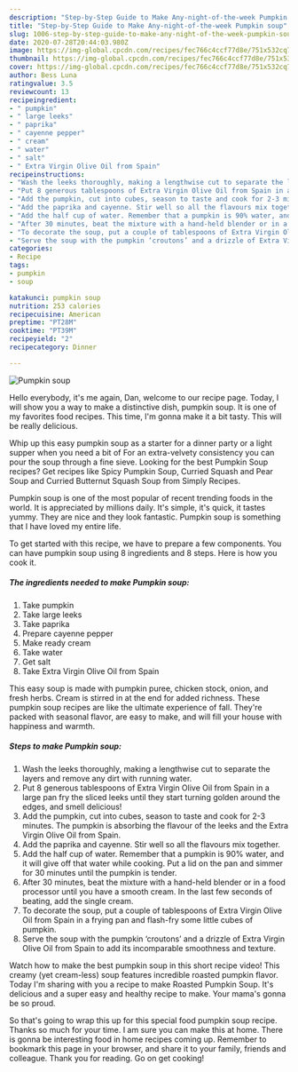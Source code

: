 ```yaml
---
description: "Step-by-Step Guide to Make Any-night-of-the-week Pumpkin soup"
title: "Step-by-Step Guide to Make Any-night-of-the-week Pumpkin soup"
slug: 1006-step-by-step-guide-to-make-any-night-of-the-week-pumpkin-soup
date: 2020-07-28T20:44:03.980Z
image: https://img-global.cpcdn.com/recipes/fec766c4ccf77d8e/751x532cq70/pumpkin-soup-recipe-main-photo.jpg
thumbnail: https://img-global.cpcdn.com/recipes/fec766c4ccf77d8e/751x532cq70/pumpkin-soup-recipe-main-photo.jpg
cover: https://img-global.cpcdn.com/recipes/fec766c4ccf77d8e/751x532cq70/pumpkin-soup-recipe-main-photo.jpg
author: Bess Luna
ratingvalue: 3.5
reviewcount: 13
recipeingredient:
- " pumpkin"
- " large leeks"
- " paprika"
- " cayenne pepper"
- " cream"
- " water"
- " salt"
- " Extra Virgin Olive Oil from Spain"
recipeinstructions:
- "Wash the leeks thoroughly, making a lengthwise cut to separate the layers and remove any dirt with running water."
- "Put 8 generous tablespoons of Extra Virgin Olive Oil from Spain in a large pan fry the sliced leeks until they start turning golden around the edges, and smell delicious!"
- "Add the pumpkin, cut into cubes, season to taste and cook for 2-3 minutes. The pumpkin is absorbing the flavour of the leeks and the Extra Virgin Olive Oil from Spain."
- "Add the paprika and cayenne. Stir well so all the flavours mix together."
- "Add the half cup of water. Remember that a pumpkin is 90% water, and it will give off that water while cooking. Put a lid on the pan and simmer for 30 minutes until the pumpkin is tender."
- "After 30 minutes, beat the mixture with a hand-held blender or in a food processor until you have a smooth cream. In the last few seconds of beating, add the single cream."
- "To decorate the soup, put a couple of tablespoons of Extra Virgin Olive Oil from Spain in a frying pan and flash-fry some little cubes of pumpkin."
- "Serve the soup with the pumpkin ‘croutons’ and a drizzle of Extra Virgin Olive Oil from Spain to add its incomparable smoothness and texture."
categories:
- Recipe
tags:
- pumpkin
- soup

katakunci: pumpkin soup 
nutrition: 253 calories
recipecuisine: American
preptime: "PT28M"
cooktime: "PT39M"
recipeyield: "2"
recipecategory: Dinner

---
```



![Pumpkin soup](https://img-global.cpcdn.com/recipes/fec766c4ccf77d8e/751x532cq70/pumpkin-soup-recipe-main-photo.jpg)

Hello everybody, it's me again, Dan, welcome to our recipe page. Today, I will show you a way to make a distinctive dish, pumpkin soup. It is one of my favorites food recipes. This time, I'm gonna make it a bit tasty. This will be really delicious.

Whip up this easy pumpkin soup as a starter for a dinner party or a light supper when you need a bit of For an extra-velvety consistency you can pour the soup through a fine sieve. Looking for the best Pumpkin Soup recipes? Get recipes like Spicy Pumpkin Soup, Curried Squash and Pear Soup and Curried Butternut Squash Soup from Simply Recipes.

Pumpkin soup is one of the most popular of recent trending foods in the world. It is appreciated by millions daily. It's simple, it's quick, it tastes yummy. They are nice and they look fantastic. Pumpkin soup is something that I have loved my entire life.


To get started with this recipe, we have to prepare a few components. You can have pumpkin soup using 8 ingredients and 8 steps. Here is how you cook it.

<!--inarticleads1-->

##### The ingredients needed to make Pumpkin soup:

1. Take  pumpkin
1. Take  large leeks
1. Take  paprika
1. Prepare  cayenne pepper
1. Make ready  cream
1. Take  water
1. Get  salt
1. Take  Extra Virgin Olive Oil from Spain


This easy soup is made with pumpkin puree, chicken stock, onion, and fresh herbs. Cream is stirred in at the end for added richness. These pumpkin soup recipes are like the ultimate experience of fall. They&#39;re packed with seasonal flavor, are easy to make, and will fill your house with happiness and warmth. 

<!--inarticleads2-->

##### Steps to make Pumpkin soup:

1. Wash the leeks thoroughly, making a lengthwise cut to separate the layers and remove any dirt with running water.
1. Put 8 generous tablespoons of Extra Virgin Olive Oil from Spain in a large pan fry the sliced leeks until they start turning golden around the edges, and smell delicious!
1. Add the pumpkin, cut into cubes, season to taste and cook for 2-3 minutes. The pumpkin is absorbing the flavour of the leeks and the Extra Virgin Olive Oil from Spain.
1. Add the paprika and cayenne. Stir well so all the flavours mix together.
1. Add the half cup of water. Remember that a pumpkin is 90% water, and it will give off that water while cooking. Put a lid on the pan and simmer for 30 minutes until the pumpkin is tender.
1. After 30 minutes, beat the mixture with a hand-held blender or in a food processor until you have a smooth cream. In the last few seconds of beating, add the single cream.
1. To decorate the soup, put a couple of tablespoons of Extra Virgin Olive Oil from Spain in a frying pan and flash-fry some little cubes of pumpkin.
1. Serve the soup with the pumpkin ‘croutons’ and a drizzle of Extra Virgin Olive Oil from Spain to add its incomparable smoothness and texture.


Watch how to make the best pumpkin soup in this short recipe video! This creamy (yet cream-less) soup features incredible roasted pumpkin flavor. Today I&#39;m sharing with you a recipe to make Roasted Pumpkin Soup. It&#39;s delicious and a super easy and healthy recipe to make. Your mama&#39;s gonna be so proud. 

So that's going to wrap this up for this special food pumpkin soup recipe. Thanks so much for your time. I am sure you can make this at home. There is gonna be interesting food in home recipes coming up. Remember to bookmark this page in your browser, and share it to your family, friends and colleague. Thank you for reading. Go on get cooking!
